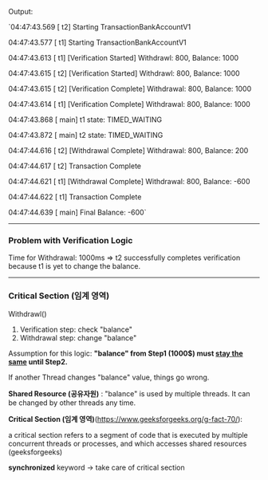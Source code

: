 Output: 

`04:47:43.569 [       t2] Starting TransactionBankAccountV1


04:47:43.577 [       t1] Starting TransactionBankAccountV1


04:47:43.613 [       t1] [Verification Started] Withdrawl: 800, Balance: 1000


04:47:43.615 [       t2] [Verification Started] Withdrawl: 800, Balance: 1000


04:47:43.615 [       t2] [Verification Complete] Withdrawal: 800, Balance: 1000


04:47:43.614 [       t1] [Verification Complete] Withdrawal: 800, Balance: 1000


04:47:43.868 [     main] t1 state: TIMED_WAITING


04:47:43.872 [     main] t2 state: TIMED_WAITING


04:47:44.616 [       t2] [Withdrawal Complete] Withdrawal: 800, Balance: 200


04:47:44.617 [       t2] Transaction Complete


04:47:44.621 [       t1] [Withdrawal Complete] Withdrawal: 800, Balance: -600


04:47:44.622 [       t1] Transaction Complete


04:47:44.639 [     main] Final Balance: -600`

---

### Problem with Verification Logic <Synchronization Problem>
Time for Withdrawal: 1000ms
=> t2 successfully completes verification because t1 is yet to change the balance.

---

### Critical Section (임계 영역)

Withdrawl() 
1. Verification step: check "balance"
2. Withdrawal step: change "balance"

Assumption for this logic: __"balance" from Step1 (1000$) must <u>stay the same</u> until Step2.__

If another Thread changes "balance" value, things go wrong. 

**Shared Resource (공유자원)** : "balance" is used by multiple threads. It can be changed by other threads any time.

**Critical Section (임계 영역)**(https://www.geeksforgeeks.org/g-fact-70/):


 a critical section refers to a segment of code that is executed by multiple concurrent threads or processes, and which accesses shared resources (geeksforgeeks)

**synchronized** keyword -> take care of critical section
